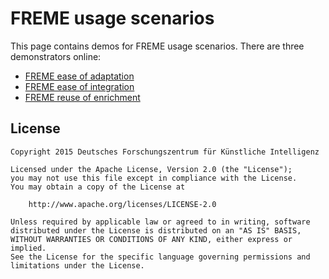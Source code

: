 # FREME usage scenarios

This page contains demos for FREME usage scenarios. There are three demonstrators online:

* [FREME ease of adaptation](http://services.freme-project.eu/freme-ease-of-adaptation.html)
* [FREME ease of integration](http://services.sandbox.freme-project.eu/freme-ease-of-integration.html)
* [FREME reuse of enrichment](http://services.sandbox.freme-project.eu/freme-reuse-of-enrichment.html)

## License

```
Copyright 2015 Deutsches Forschungszentrum für Künstliche Intelligenz

Licensed under the Apache License, Version 2.0 (the "License");
you may not use this file except in compliance with the License.
You may obtain a copy of the License at

    http://www.apache.org/licenses/LICENSE-2.0

Unless required by applicable law or agreed to in writing, software
distributed under the License is distributed on an "AS IS" BASIS,
WITHOUT WARRANTIES OR CONDITIONS OF ANY KIND, either express or implied.
See the License for the specific language governing permissions and
limitations under the License.
```
